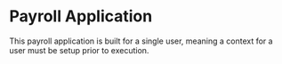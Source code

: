# Payroll Application

This payroll application is built for a single user, meaning a context
for a user must be setup prior to execution.
